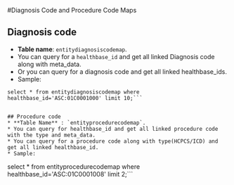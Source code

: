 #Diagnosis Code and Procedure Code Maps


## Diagnosis code
  * **Table name**: `entitydiagnosiscodemap`.
  * You can query for a `healthbase_id` and get all linked Diagnosis code along with meta_data.
  * Or you can query for a diagnosis code and get all linked healthbase_ids.
  * Sample:
  ```
  select * from entitydiagnosiscodemap where healthbase_id='ASC:01C0001000' limit 10;```


## Procedure code
  * **Table Name** : `entityprocedurecodemap`.
  * You can query for healthbase_id and get all linked procedure code with the type and meta_data.
  * You can query for a procedure code along with type(HCPCS/ICD) and get all linked healthbase_id.
  * Sample:
  ```
  select * from entityprocedurecodemap where healthbase_id='ASC:01C0001008' limit 2;```
